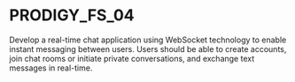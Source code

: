 # PRODIGY_FS_04
Develop a real-time chat application using WebSocket technology to enable instant messaging between users. Users should be able to create accounts, join chat rooms or initiate private conversations, and exchange text messages in real-time.  
